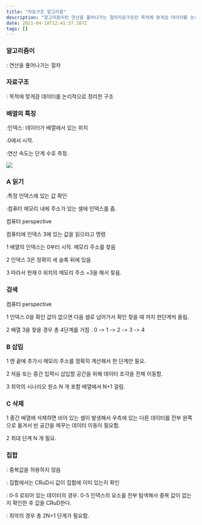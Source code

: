 ```yaml
---
title: "자료구조 알고리즘"
description: "알고리즘이란 연산을 풀어나가는 절차자료구조란 목적에 맞게끔 데이터를 논리적으로 정리한 구조배열 특징인덱스 데이터가 배열에서 있는 위치0에서 시작. 연산 속도는 단계 수로 측정.  A 읽기특정 인덱스에 있는 값 확인컴퓨터 메모리 내에 주소가 있는 셀에 인덱"
date: 2021-04-18T12:41:57.287Z
tags: []
---
```

### 알고리즘이

: 연산을 풀어나가는 절차

 

### 자료구조

: 목적에 맞게끔 데이터를 논리적으로 정리한 구조

 

### 배열의 특징

:인덱스: 데이터가 배열에서 있는 위치

:0에서 시작. 

:연산 속도는 단계 수로 측정. 

 ![](/velogimages/b4764680-73f6-4586-a2a5-53c3d50bb03d-image.png)


### A 읽기

:특정 인덱스에 있는 값 확인

:컴퓨터 메모리 내에 주소가 있는 셀에 인덱스를 줌.

 

컴퓨터 perspective

컴퓨터에 인덱스 3에 있는 값을 읽으라고 명령

1 배열의 인덱스는 0부터 시작. 메모리 주소를 찾음

2 인덱스 3은 정확히 세 슬록 뒤에 있음

3 따라서 현재 0 위치의 메모리 주소 +3을 해서 찾음. 

 

### 검색

컴퓨터 perspective

1 인덱스 0을 확인 값이 없으면 다음 셀로 넘어가서 확인 찾을 때 까지 한단계씩 올림.

2 배열 3을 찾을 경우 총 4단계를 거침 . 0 -> 1 -> 2 -> 3 -> 4

 

### B 삽입

1  맨 끝에 추가시 메모리 주소를 정확히 계산해서 한 단계만 필요.

2 처음 또는 중간 입력시 삽입할 공간을 위해 데이터 조각을 전체 이동함.

3 최악의 시나리오  원소 N 개 포함 배열에서 N+1 걸림. 

 

### C 삭제

1 중간 배열에 삭제하면 비어 있는 셀이 발생해서 우측에 있는 다른 데이터를 전부 왼쪽으로 옮겨서 빈 공간을 메꾸는 데이터 이동이 필요함. 

2 최대 단계 N 개 필요. 

 

### 집합

: 중복값을 허용하지 않음

: 집합에서는 CRuD시 값이 집합에 이미 있는지 확인

: 0-5 로되어 있는 데이터의 경우. 0-5 인덱스의 요소를 전부 탐색해서 중복 값이 없는지 확인한 후 값을 CRuD한다. 

: 최악의 경우 총 2N+1 단계가 필요함. 